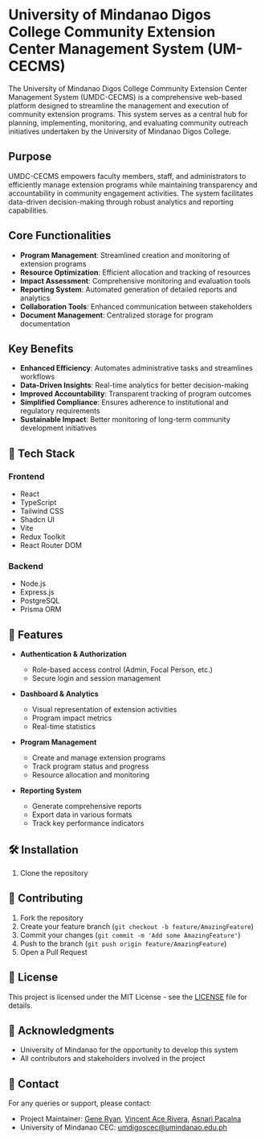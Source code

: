 # University of Mindanao Digos College Community Extension Center Management System (UM-CECMS)

The University of Mindanao Digos College Community Extension Center Management System (UMDC-CECMS) is a comprehensive web-based platform designed to streamline the management and execution of community extension programs. This system serves as a central hub for planning, implementing, monitoring, and evaluating community outreach initiatives undertaken by the University of Mindanao Digos College.

## Purpose

UMDC-CECMS empowers faculty members, staff, and administrators to efficiently manage extension programs while maintaining transparency and accountability in community engagement activities. The system facilitates data-driven decision-making through robust analytics and reporting capabilities.

## Core Functionalities

- **Program Management**: Streamlined creation and monitoring of extension programs
- **Resource Optimization**: Efficient allocation and tracking of resources
- **Impact Assessment**: Comprehensive monitoring and evaluation tools
- **Reporting System**: Automated generation of detailed reports and analytics
- **Collaboration Tools**: Enhanced communication between stakeholders
- **Document Management**: Centralized storage for program documentation

## Key Benefits

- **Enhanced Efficiency**: Automates administrative tasks and streamlines workflows
- **Data-Driven Insights**: Real-time analytics for better decision-making
- **Improved Accountability**: Transparent tracking of program outcomes
- **Simplified Compliance**: Ensures adherence to institutional and regulatory requirements
- **Sustainable Impact**: Better monitoring of long-term community development initiatives

## 🚀 Tech Stack

### Frontend

- React
- TypeScript
- Tailwind CSS
- Shadcn UI
- Vite
- Redux Toolkit
- React Router DOM

### Backend

- Node.js
- Express.js
- PostgreSQL
- Prisma ORM

## 🌟 Features

- **Authentication & Authorization**

  - Role-based access control (Admin, Focal Person, etc.)
  - Secure login and session management

- **Dashboard & Analytics**

  - Visual representation of extension activities
  - Program impact metrics
  - Real-time statistics

- **Program Management**

  - Create and manage extension programs
  - Track program status and progress
  - Resource allocation and monitoring

- **Reporting System**
  - Generate comprehensive reports
  - Export data in various formats
  - Track key performance indicators

## 🛠️ Installation

1. Clone the repository

## 👥 Contributing

1. Fork the repository
2. Create your feature branch (`git checkout -b feature/AmazingFeature`)
3. Commit your changes (`git commit -m 'Add some AmazingFeature'`)
4. Push to the branch (`git push origin feature/AmazingFeature`)
5. Open a Pull Request

## 📝 License

This project is licensed under the MIT License - see the [LICENSE](LICENSE) file for details.

## 👏 Acknowledgments

- University of Mindanao for the opportunity to develop this system
- All contributors and stakeholders involved in the project

## 📧 Contact

For any queries or support, please contact:

- Project Maintainer: [Gene Ryan](mailto:generyan.dep@gmail.com), [Vincent Ace Rivera](augusto08rivera12@gmail.com), [Asnari Pacalna](asnaripacalna@gmail.com)
- University of Mindanao CEC: [umdigoscec@umindanao.edu.ph](mailto:umdigoscec@umindanao.edu.ph)
